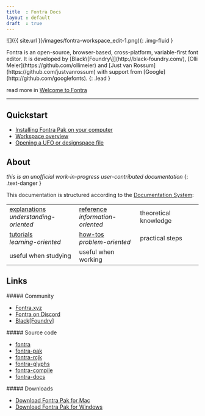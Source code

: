 ```yaml
---
title  : Fontra Docs
layout : default
draft  : true
---
```


![]({{ site.url }}/images/fontra-workspace_edit-1.png){: .img-fluid }

<div class='text-center' markdown='1'>
Fontra is an open-source, browser-based, cross-platform, variable-first font editor.  
It is developed by [Black\[Foundry\]](http://black-foundry.com/), [Olli Meier](https://github.com/ollimeier) and [Just van Rossum](https://github.com/justvanrossum) with support from [Google](http://github.com/googlefonts).
{: .lead }

read more in [Welcome to Fontra](explanations/welcome-to-fontra)
</div>


<hr class="mt-5 mb-4">


Quickstart
----------

- [Installing Fontra Pak on your computer](how-tos/installing-fontra-pak/)
- [Workspace overview](reference/workspace/)
- [Opening a UFO or designspace file](how-tos/opening-ufo-designspace)


About
-----

<i class="bi bi-exclamation-circle me-1"></i> *this is an unofficial work-in-progress user-contributed documentation*
{: .text-danger }

This documentation is structured according to the [Documentation System]:

<table class="table">
<tr>
<td>
<a href="explanations">explanations</a><br/>
<em>understanding-oriented</em>
</td>
<td>
<a href="reference">reference</a><br/>
<em>information-oriented</em>
</td>
<td class="text-secondary">
theoretical knowledge
</td>
</tr>
<tr>
<td>
<a href="tutorials">tutorials</a><br/>
<em>learning-oriented</em>
</td>
<td>
<a href="how-tos">how-tos</a><br/>
<em>problem-oriented</em>
</td>
<td class="text-secondary">
practical steps
</td>
</tr>
<tr>
<td class="text-secondary">
useful when studying
</td>
<td class="text-secondary">
useful when working 
</td>
<td class="text-secondary"></td>
</tr>
</table>

[Documentation System]: http://documentation.divio.com/


Links
-----

<div class="row">
<div class="col-sm" markdown="1">
##### Community

- [Fontra.xyz](http://fontra.xyz)
- [Fontra on Discord](http://discord.gg/3w3DTs4JvU)
- [Black\[Foundry\]](http://black-foundry.com/)
</div>
<div class="col-sm" markdown="1">
##### Source code 

- [fontra](http://github.com/googlefonts/fontra)
- [fontra-pak](http://github.com/googlefonts/fontra-pak)
- [fontra-rcjk](http://github.com/googlefonts/fontra-rcjk)
- [fontra-glyphs](http://github.com/googlefonts/fontra-glyphs)
- [fontra-compile](http://github.com/googlefonts/fontra-compile)
- [fontra-docs](http://github.com/gferreira/fontra-docs)
</div>
<div class="col-sm" markdown="1">
##### Downloads

- [Download Fontra Pak for Mac](https://fontra-download.black-foundry.com/FontraPak.dmg)
- [Download Fontra Pak for Windows](https://fontra-download.black-foundry.com/FontraPak.zip)

</div>
</div>

